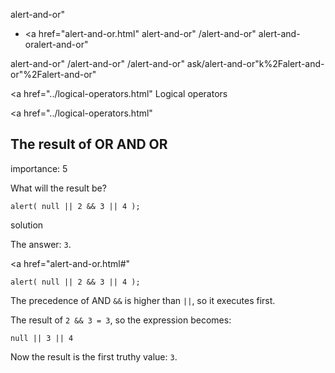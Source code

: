alert-and-or"

- <a href="alert-and-or.html"
  alert-and-or"
  /alert-and-or"
  alert-and-oralert-and-or"

<!-- -->

alert-and-or"
/alert-and-or"
/alert-and-or"
ask/alert-and-or"k%2Falert-and-or"%2Falert-and-or" </a>

<a href="../logical-operators.html" Logical operators</span></a>

<a href="../logical-operators.html"

## The result of OR AND OR

<span class="task__importance" title="How important is the task, from 1 to 5">importance: 5</span>

What will the result be?

    alert( null || 2 && 3 || 4 );

solution

The answer: `3`.

<a href="alert-and-or.html#"
<a href="alert-and-or.html#" class="toolbar__button toolbar__button_edit" title="open in sandbox"></a>

    alert( null || 2 && 3 || 4 );

The precedence of AND `&&` is higher than `||`, so it executes first.

The result of `2 && 3 = 3`, so the expression becomes:

    null || 3 || 4

Now the result is the first truthy value: `3`.
